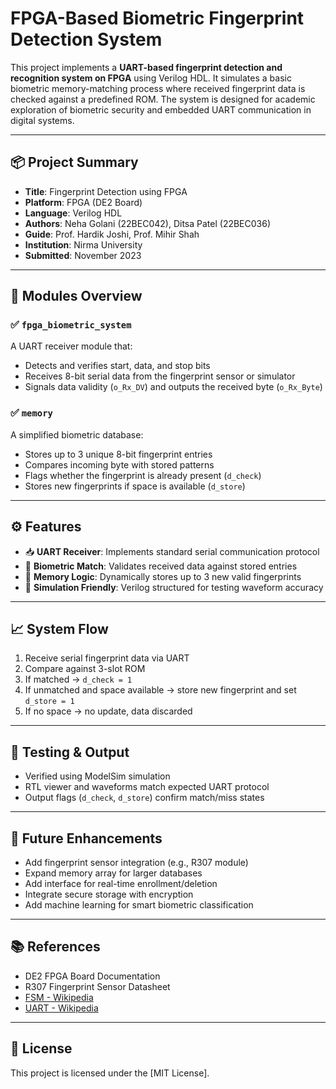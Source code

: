 # FPGA-Based Biometric Fingerprint Detection System

This project implements a **UART-based fingerprint detection and recognition system on FPGA** using Verilog HDL. It simulates a basic biometric memory-matching process where received fingerprint data is checked against a predefined ROM. The system is designed for academic exploration of biometric security and embedded UART communication in digital systems.

---

## 📦 Project Summary

- **Title**: Fingerprint Detection using FPGA
- **Platform**: FPGA (DE2 Board)
- **Language**: Verilog HDL
- **Authors**: Neha Golani (22BEC042), Ditsa Patel (22BEC036)
- **Guide**: Prof. Hardik Joshi, Prof. Mihir Shah
- **Institution**: Nirma University
- **Submitted**: November 2023

---

## 🔧 Modules Overview

### ✅ `fpga_biometric_system`
A UART receiver module that:
- Detects and verifies start, data, and stop bits
- Receives 8-bit serial data from the fingerprint sensor or simulator
- Signals data validity (`o_Rx_DV`) and outputs the received byte (`o_Rx_Byte`)

### ✅ `memory`
A simplified biometric database:
- Stores up to 3 unique 8-bit fingerprint entries
- Compares incoming byte with stored patterns
- Flags whether the fingerprint is already present (`d_check`)
- Stores new fingerprints if space is available (`d_store`)

---

## ⚙️ Features

- 📥 **UART Receiver**: Implements standard serial communication protocol
- 🔐 **Biometric Match**: Validates received data against stored entries
- 🧠 **Memory Logic**: Dynamically stores up to 3 new valid fingerprints
- 🧪 **Simulation Friendly**: Verilog structured for testing waveform accuracy

---

## 📈 System Flow

1. Receive serial fingerprint data via UART
2. Compare against 3-slot ROM
3. If matched → `d_check = 1`
4. If unmatched and space available → store new fingerprint and set `d_store = 1`
5. If no space → no update, data discarded

---

## 🧪 Testing & Output

- Verified using ModelSim simulation
- RTL viewer and waveforms match expected UART protocol
- Output flags (`d_check`, `d_store`) confirm match/miss states


---

## 🔮 Future Enhancements

- Add fingerprint sensor integration (e.g., R307 module)
- Expand memory array for larger databases
- Add interface for real-time enrollment/deletion
- Integrate secure storage with encryption
- Add machine learning for smart biometric classification

---

## 📚 References

- DE2 FPGA Board Documentation
- R307 Fingerprint Sensor Datasheet
- [FSM - Wikipedia](https://en.wikipedia.org/wiki/Finite-state_machine)
- [UART - Wikipedia](https://en.wikipedia.org/wiki/Universal_asynchronous_receiver-transmitter)

---

## 📄 License

This project is licensed under the [MIT License].

